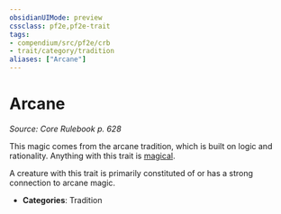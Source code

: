 ```yaml
---
obsidianUIMode: preview
cssclass: pf2e,pf2e-trait
tags:
- compendium/src/pf2e/crb
- trait/category/tradition
aliases: ["Arcane"]
---
```

# Arcane  
*Source: Core Rulebook p. 628*  

This magic comes from the arcane tradition, which is built on logic and rationality. Anything with this trait is [magical](magical.md "Magical Item Trait").

A creature with this trait is primarily constituted of or has a strong connection to arcane magic.

- **Categories**: Tradition